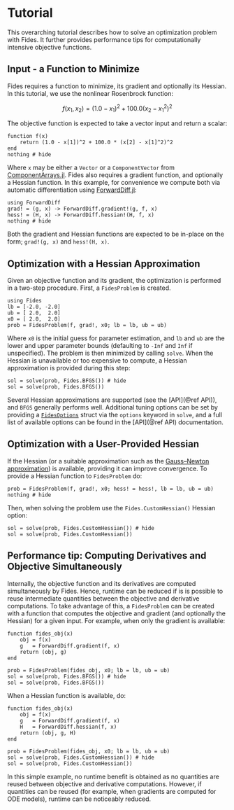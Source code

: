 # Tutorial

This overarching tutorial describes how to solve an optimization problem with Fides. It further provides performance tips for computationally intensive objective functions.

## Input - a Function to Minimize

Fides requires a function to minimize, its gradient and optionally its Hessian. In this tutorial, we use the nonlinear Rosenbrock function:

```math
f(x_1, x_2) = (1.0 - x_1)^2 + 100.0(x_2 - x_1^2)^2
```

The objective function is expected to take a vector input  and return a scalar:

```@example 1
function f(x)
    return (1.0 - x[1])^2 + 100.0 * (x[2] - x[1]^2)^2
end
nothing # hide
```

Where `x` may be either a `Vector` or a `ComponentVector` from [ComponentArrays.jl](https://github.com/SciML/ComponentArrays.jl). Fides also requires a gradient function, and optionally a Hessian function. In this example, for convenience we compute both via automatic differentiation using [ForwardDiff.jl](https://github.com/JuliaDiff/ForwardDiff.jl):

```@example 1
using ForwardDiff
grad! = (g, x) -> ForwardDiff.gradient!(g, f, x)
hess! = (H, x) -> ForwardDiff.hessian!(H, f, x)
nothing # hide
```

Both the gradient and Hessian functions are expected to be in-place on the form; `grad!(g, x)` and `hess!(H, x)`.

## Optimization with a Hessian Approximation

Given an objective function and its gradient, the optimization is performed in a two-step procedure. First, a `FidesProblem` is created.

```@example 1
using Fides
lb = [-2.0, -2.0]
ub = [ 2.0,  2.0]
x0 = [ 2.0,  2.0]
prob = FidesProblem(f, grad!, x0; lb = lb, ub = ub)
```

Where `x0` is the initial guess for parameter estimation, and `lb` and `ub` are the lower and upper parameter bounds (defaulting to `-Inf` and `Inf` if unspecified). The problem is then minimized by calling `solve`. When the Hessian is unavailable or too expensive to compute, a Hessian approximation is provided during this step:

```@example 1
sol = solve(prob, Fides.BFGS()) # hide
sol = solve(prob, Fides.BFGS())
```

Several Hessian approximations are supported (see the [API](@ref API)), and `BFGS` generally performs well. Additional tuning options can be set by providing a [`FidesOptions`](@ref) struct via the `options` keyword in `solve`, and a full list of available options can be found in the [API](@ref API) documentation.

## Optimization with a User-Provided Hessian

If the Hessian (or a suitable approximation such as the [Gauss–Newton approximation](https://en.wikipedia.org/wiki/Gauss%E2%80%93Newton_algorithm)) is available, providing it can improve convergence. To provide a Hessian function to `FidesProblem` do:

```@example 1
prob = FidesProblem(f, grad!, x0; hess! = hess!, lb = lb, ub = ub)
nothing # hide
```

Then, when solving the problem use the `Fides.CustomHessian()` Hessian option:

```@example 1
sol = solve(prob, Fides.CustomHessian()) # hide
sol = solve(prob, Fides.CustomHessian())
```

## Performance tip: Computing Derivatives and Objective Simultaneously

Internally, the objective function and its derivatives are computed simultaneously by Fides. Hence, runtime can be reduced if is is possible to reuse intermediate quantities between the objective and derivative computations. To take advantage of this, a `FidesProblem` can be created with a function that computes the objective and gradient (and optionally the Hessian) for a given input. For example, when only the gradient is available:

```@example 1
function fides_obj(x)
    obj = f(x)
    g   = ForwardDiff.gradient(f, x)
    return (obj, g)
end

prob = FidesProblem(fides_obj, x0; lb = lb, ub = ub)
sol = solve(prob, Fides.BFGS()) # hide
sol = solve(prob, Fides.BFGS())
```

When a Hessian function is available, do:

```@example 1
function fides_obj(x)
    obj = f(x)
    g   = ForwardDiff.gradient(f, x)
    H   = ForwardDiff.hessian(f, x)
    return (obj, g, H)
end

prob = FidesProblem(fides_obj, x0; lb = lb, ub = ub)
sol = solve(prob, Fides.CustomHessian()) # hide
sol = solve(prob, Fides.CustomHessian())
```

In this simple example, no runtime benefit is obtained as no quantities are reused between objective and derivative computations. However, if quantities can be reused (for example, when gradients are computed for ODE models), runtime can be noticeably reduced.
